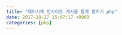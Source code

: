 ```yaml
---
title: "페이시북 인사이트 게시물 통계 합치기 php"
date: 2017-10-27 15:07:17 +0900
categories: [php]
---
```


<?php 
  &#xD;
error_reporting(E_ALL);set_time_limit(0);  &#xD;
date_default_timezone_set('Europe/London');  &#xD;
/** Include path **/set_include_path('PHPExcel/Classes/');  &#xD;
/** PHPExcel_IOFactory */include 'PHPExcel/IOFactory.php';  &#xD;
  &#xD;
$inputFileType = 'Excel2007';$inputFileName = 'page_201710_201712.xlsx';  &#xD;
/**  Create a new Reader of the type defined in $inputFileType  **/$objReader = PHPExcel_IOFactory::createReader($inputFileType);/**  Load $inputFileName to a PHPExcel Object  **/$objPHPExcel = $objReader-&amp;gt;load($inputFileName);  &#xD;
  &#xD;
  &#xD;
echo '- - - - - -&#xD;
&#xD;
';  &#xD;
echo 'Reading the number of Worksheets in the WorkBook  &#xD;
';/**  Use the PHPExcel object's getSheetCount() method to get a count of the number of WorkSheets in the WorkBook  */$sheetCount = $objPHPExcel-&amp;gt;getSheetCount();echo 'There ',(($sheetCount == 1) ? 'is' : 'are'),' ',$sheetCount,' WorkSheet',(($sheetCount == 1) ? '' : 's'),' in the WorkBook  &#xD;
  &#xD;
';  &#xD;
echo 'Reading the names of Worksheets in the WorkBook  &#xD;
';  &#xD;
$rowss = array();/**  Use the PHPExcel object's getSheetNames() method to get an array listing the names/titles of the WorkSheets in the WorkBook  */$sheetNames = $objPHPExcel-&amp;gt;getSheetNames();  &#xD;
foreach($sheetNames as $sheetIndex =&amp;gt; $sheetName) {&lt;span style="white-space:pre"&gt;&lt;/span&gt;echo $sheetIndex,'=',$sheetName,"\n";&lt;span style="white-space:pre"&gt;&lt;/span&gt;$sheet = $objPHPExcel-&amp;gt;getSheet($sheetIndex); &lt;span style="white-space:pre"&gt;&lt;/span&gt;$maxRow = $sheet-&amp;gt;getHighestRow();          // 마지막 라인&lt;span style="white-space:pre"&gt;&lt;/span&gt;$maxColumn = $sheet-&amp;gt;getHighestColumn();    // 마지막 칼럼&lt;span style="white-space:pre"&gt;&lt;/span&gt;$target = "A"."1".":"."$maxColumn"."$maxRow";&lt;span style="white-space:pre"&gt;&lt;/span&gt;$rows = $sheet-&amp;gt;rangeToArray($target, NULL, TRUE, FALSE);&lt;span style="white-space:pre"&gt;&lt;/span&gt;&lt;span style="white-space:pre"&gt;&lt;/span&gt;// if($sheetIndex=0){&lt;span style="white-space:pre"&gt;&lt;/span&gt;// &lt;span style="white-space:pre"&gt;&lt;/span&gt;array_shift($rows);&lt;span style="white-space:pre"&gt;&lt;/span&gt;// }else{&lt;span style="white-space:pre"&gt;&lt;/span&gt;// &lt;span style="white-space:pre"&gt;&lt;/span&gt;foreach($rows as $k=&amp;gt;$v){&lt;span style="white-space:pre"&gt;&lt;/span&gt;// &lt;span style="white-space:pre"&gt;&lt;/span&gt;$rowss[$sheetIndex][$k]&lt;span style="white-space:pre"&gt;&lt;/span&gt;// &lt;span style="white-space:pre"&gt;&lt;/span&gt;}&lt;span style="white-space:pre"&gt;&lt;/span&gt;// }&lt;span style="white-space:pre"&gt;&lt;/span&gt;$rowss[$sheetIndex]  = $rows;}// print_r($rowss[0]);// print_r($rowss);// exit;//=============$inputFileNames = array(// 'page_201710_201712.xlsx','page_201707_201709.xlsx','page_201704_201706.xlsx','page_201701_201703.xlsx','page_201610_201612.xlsx','page_201607_201609.xlsx','page_201604_201606.xlsx','page_201601_201603.xlsx','page_201510_201512.xlsx',);$inputFileType = 'Excel2007';  &#xD;
foreach ($inputFileNames as $inputFileName) {&lt;span style="white-space:pre"&gt;&lt;/span&gt;// $inputFileName = 'page_201707_201709.xlsx';&lt;span style="white-space:pre"&gt;&lt;/span&gt;&lt;span style="white-space:pre"&gt;&lt;/span&gt;/**  Create a new Reader of the type defined in $inputFileType  **/&lt;span style="white-space:pre"&gt;&lt;/span&gt;$objReader2 = PHPExcel_IOFactory::createReader($inputFileType);&lt;span style="white-space:pre"&gt;&lt;/span&gt;/**  Load $inputFileName to a PHPExcel Object  **/&lt;span style="white-space:pre"&gt;&lt;/span&gt;$objPHPExcel2 = $objReader-&amp;gt;load($inputFileName);&lt;span style="white-space:pre"&gt;&lt;/span&gt;&lt;span style="white-space:pre"&gt;&lt;/span&gt;$sheetNames = $objPHPExcel2-&amp;gt;getSheetNames();&lt;span style="white-space:pre"&gt;&lt;/span&gt;foreach($sheetNames as $sheetIndex =&amp;gt; $sheetName) {&lt;span style="white-space:pre"&gt;&lt;/span&gt;echo $sheetIndex,'=',$sheetName,"\n";&lt;span style="white-space:pre"&gt;&lt;/span&gt;$sheet = $objPHPExcel2-&amp;gt;getSheet($sheetIndex); &lt;span style="white-space:pre"&gt;&lt;/span&gt;$maxRow = $sheet-&amp;gt;getHighestRow();          // 마지막 라인&lt;span style="white-space:pre"&gt;&lt;/span&gt;$maxColumn = $sheet-&amp;gt;getHighestColumn();    // 마지막 칼럼&lt;span style="white-space:pre"&gt;&lt;/span&gt;if($sheetIndex==0){&lt;span style="white-space:pre"&gt;&lt;/span&gt;$target = "A"."3".":"."$maxColumn"."$maxRow";&lt;span style="white-space:pre"&gt;&lt;/span&gt;&lt;span style="white-space:pre"&gt;&lt;/span&gt;$rows = $sheet-&amp;gt;rangeToArray($target, NULL, TRUE, FALSE);&lt;span style="white-space:pre"&gt;&lt;/span&gt;&lt;span style="white-space:pre"&gt;&lt;/span&gt;}else{&lt;span style="white-space:pre"&gt;&lt;/span&gt;$target = "A"."2".":"."$maxColumn"."$maxRow";&lt;span style="white-space:pre"&gt;&lt;/span&gt;&lt;span style="white-space:pre"&gt;&lt;/span&gt;$rows = $sheet-&amp;gt;rangeToArray($target, NULL, TRUE, FALSE);&lt;span style="white-space:pre"&gt;&lt;/span&gt;&lt;span style="white-space:pre"&gt;&lt;/span&gt;}&lt;span style="white-space:pre"&gt;&lt;/span&gt;&lt;span style="white-space:pre"&gt;&lt;/span&gt;&lt;span style="white-space:pre"&gt;&lt;/span&gt;&lt;span style="white-space:pre"&gt;&lt;/span&gt;// var_dump($rowss[$sheetIndex]);&lt;span style="white-space:pre"&gt;&lt;/span&gt;$rowss[$sheetIndex] = array_merge($rowss[$sheetIndex],$rows);&lt;span style="white-space:pre"&gt;&lt;/span&gt;}}  &#xD;
$sheetNames = $objPHPExcel-&amp;gt;getSheetNames();  &#xD;
foreach($sheetNames as $sheetIndex =&amp;gt; $sheetName) {&lt;span style="white-space:pre"&gt;&lt;/span&gt;echo $sheetIndex,'=',$sheetName,"\n";&lt;span style="white-space:pre"&gt;&lt;/span&gt;$sheet = $objPHPExcel-&amp;gt;getSheet($sheetIndex); &lt;span style="white-space:pre"&gt;&lt;/span&gt;$maxRow = $sheet-&amp;gt;getHighestRow();          // 마지막 라인&lt;span style="white-space:pre"&gt;&lt;/span&gt;$maxColumn = $sheet-&amp;gt;getHighestColumn();    // 마지막 칼럼&lt;span style="white-space:pre"&gt;&lt;/span&gt;$target = "A"."1".":"."$maxColumn"."$maxRow";&lt;span style="white-space:pre"&gt;&lt;/span&gt;// $rowss[$sheetIndex] = $sheet-&amp;gt;rangeToArray($target, NULL, TRUE, FALSE);&lt;span style="white-space:pre"&gt;&lt;/span&gt;&lt;span style="white-space:pre"&gt;&lt;/span&gt;$sheet-&amp;gt;fromArray($rowss[$sheetIndex], '', 'A1');}$objWriter = PHPExcel_IOFactory::createWriter($objPHPExcel, 'Excel2007');$objWriter-&amp;gt;save('result.xlsx');  &#xD;
?&amp;gt;


[🔗link](http://www.mins01.com/mh/tech/read/1120)